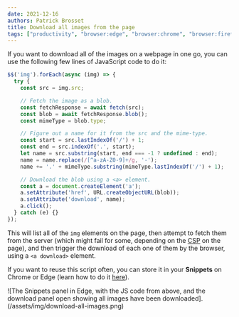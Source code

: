 ```yaml
---
date: 2021-12-16
authors: Patrick Brosset
title: Download all images from the page
tags: ["productivity", "browser:edge", "browser:chrome", "browser:firefox", "browser:safari"]
---
```

If you want to download all of the images on a webpage in one go, you can use the following few lines of JavaScript code to do it:

```javascript
$$('img').forEach(async (img) => {
  try {
    const src = img.src;

    // Fetch the image as a blob.
    const fetchResponse = await fetch(src);
    const blob = await fetchResponse.blob();
    const mimeType = blob.type;

    // Figure out a name for it from the src and the mime-type.
    const start = src.lastIndexOf('/') + 1;
    const end = src.indexOf('.', start);
    let name = src.substring(start, end === -1 ? undefined : end);
    name = name.replace(/[^a-zA-Z0-9]+/g, '-');
    name += '.' + mimeType.substring(mimeType.lastIndexOf('/') + 1);

    // Download the blob using a <a> element.
    const a = document.createElement('a');
    a.setAttribute('href', URL.createObjectURL(blob));
    a.setAttribute('download', name);
    a.click();
  } catch (e) {}
});
```

This will list all of the `img` elements on the page, then attempt to fetch them from the server (which might fail for some, depending on the [CSP](https://developer.mozilla.org/en-US/docs/Web/HTTP/CSP) on the page), and then trigger the download of each one of them by the browser, using a `<a download>` element.

If you want to reuse this script often, you can store it in your **Snippets** on Chrome or Edge (learn how to do it [here](/tips/en/multi-line-console)).

![The Snippets panel in Edge, with the JS code from above, and the download panel open showing all images have been downloaded].(/assets/img/download-all-images.png)
